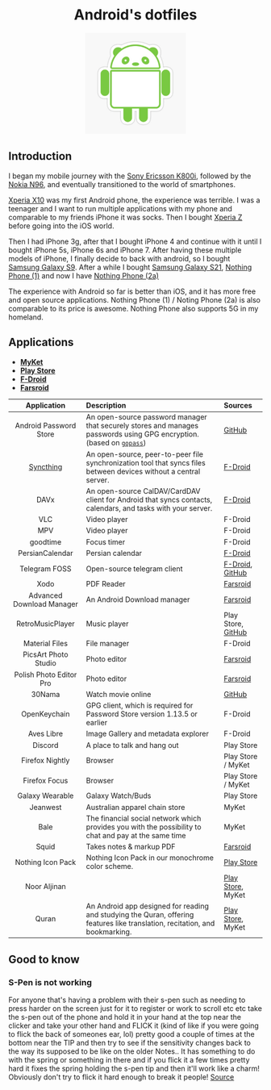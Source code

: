 <h1 align="center">Android's dotfiles</h1>

<p align="center">
    <img src="./banner.jpg" height="200px">
</p>

## Introduction

I began my mobile journey with the [Sony Ericsson K800i](https://en.wikipedia.org/wiki/Sony_Ericsson_K800i),
followed by the [Nokia N96](https://en.wikipedia.org/wiki/Nokia_N96), and eventually transitioned
to the world of smartphones.

[Xperia X10](https://en.wikipedia.org/wiki/Sony_Ericsson_Xperia_X10) was my first Android phone, the experience was terrible.
I was a teenager and I want to run multiple applications with my phone and comparable to my friends iPhone it was socks.
Then I bought [Xperia Z](https://en.wikipedia.org/wiki/Sony_Xperia_Z) before going into the iOS world.

Then I had iPhone 3g, after that I bought iPhone 4 and continue with it until I bought iPhone 5s, iPhone 6s and iPhone 7.
After having these multiple models of iPhone, I finally decide to back with android, so I bought [Samsung Galaxy S9](https://en.wikipedia.org/wiki/Samsung_Galaxy_S9).
After a while I bought [Samsung Galaxy S21](https://en.wikipedia.org/wiki/Samsung_Galaxy_S21), [Nothing Phone (1)](https://en.wikipedia.org/wiki/Nothing_Phone_1)
and now I have [Nothing Phone (2a)](https://en.wikipedia.org/wiki/Nothing_Phone_2a)

The experience with Android so far is better than iOS, and it has more free and open source applications.
Nothing Phone (1) / Noting Phone (2a) is also comparable to its price is awesome. Nothing Phone also supports 5G in my homeland.

## Applications

- [**MyKet**](https://myket.ir/)
- [**Play Store**](https://play.google.com/)
- [**F-Droid**](https://f-droid.org/)
- [**Farsroid**](https://www.farsroid.com/)

|                Application                | Description                                                                                                                                          | Sources                                                                                                                           |
| :---------------------------------------: | :--------------------------------------------------------------------------------------------------------------------------------------------------- | :-------------------------------------------------------------------------------------------------------------------------------- |
|          Android Password Store           | An open-source password manager that securely stores and manages passwords using GPG encryption. (based on [`gopass`](https://github.com/gopasspw/)) | [GitHub](https://github.com/android-password-store/Android-Password-Store)                                                        |
| [Syncthing](https://github.com/syncthing) | An open-source, peer-to-peer file synchronization tool that syncs files between devices without a central server.                                    | [F-Droid](https://f-droid.org/en/packages/com.nutomic.syncthingandroid/)                                                          |
|                   DAVx                    | An open-source CalDAV/CardDAV client for Android that syncs contacts, calendars, and tasks with your server.                                         | [F-Droid](https://f-droid.org/packages/at.bitfire.davdroid/)                                                                      |
|                    VLC                    | Video player                                                                                                                                         | F-Droid                                                                                                                           |
|                    MPV                    | Video player                                                                                                                                         | F-Droid                                                                                                                           |
|                 goodtime                  | Focus timer                                                                                                                                          | F-Droid                                                                                                                           |
|              PersianCalendar              | Persian calendar                                                                                                                                     | [F-Droid](https://f-droid.org/en/packages/com.byagowi.persiancalendar/)                                                           |
|               Telegram FOSS               | Open-source telegram client                                                                                                                          | [F-Droid](https://f-droid.org/en/packages/org.telegram.messenger/), [GitHub](https://github.com/Telegram-FOSS-Team/Telegram-FOSS) |
|                   Xodo                    | PDF Reader                                                                                                                                           | [Farsroid](https://www.farsroid.com/xodo-pdf-reader-annotator/)                                                                   |
|         Advanced Download Manager         | An Android Download manager                                                                                                                          | [Farsroid](https://www.farsroid.com/advanced-download-manager-pro/)                                                               |
|             RetroMusicPlayer              | Music player                                                                                                                                         | Play Store, [GitHub](https://github.com/RetroMusicPlayer/RetroMusicPlayer)                                                        |
|              Material Files               | File manager                                                                                                                                         | F-Droid                                                                                                                           |
|           PicsArt Photo Studio            | Photo editor                                                                                                                                         | [Farsroid](https://www.farsroid.com/picsart-photo-studio/)                                                                        |
|          Polish Photo Editor Pro          | Photo editor                                                                                                                                         | [Farsroid](https://www.farsroid.com/photo-editor-pro-polish/)                                                                     |
|                  30Nama                   | Watch movie online                                                                                                                                   | [GitHub](https://github.com/Mr30nama/30nama-Android)                                                                              |
|               OpenKeychain                | GPG client, which is required for Password Store version 1.13.5 or earlier                                                                           | F-Droid                                                                                                                           |
|                Aves Libre                 | Image Gallery and metadata explorer                                                                                                                  | F-Droid                                                                                                                           |
|                  Discord                  | A place to talk and hang out                                                                                                                         | Play Store                                                                                                                        |
|              Firefox Nightly              | Browser                                                                                                                                              | Play Store / MyKet                                                                                                                |
|               Firefox Focus               | Browser                                                                                                                                              | Play Store / MyKet                                                                                                                |
|              Galaxy Wearable              | Galaxy Watch/Buds                                                                                                                                    | Play Store                                                                                                                        |
|                 Jeanwest                  | Australian apparel chain store                                                                                                                       | MyKet                                                                                                                             |
|                   Bale                    | The financial social network which provides you with the possibility to chat and pay at the same time                                                | MyKet                                                                                                                             |
|                   Squid                   | Takes notes & markup PDF                                                                                                                             | [Farsroid](https://www.farsroid.com/squid-premium-formerly-papyrus/)                                                              |
|             Nothing Icon Pack             | Nothing Icon Pack in our monochrome color scheme.                                                                                                    | [Play Store](https://play.google.com/store/apps/details?id=com.nothing.icon)                                                      |
|               Noor Aljinan                |                                                                                                                                                      | [Play Store](https://play.google.com/store/apps/details?id=org.crcis.mafatih), MyKet                                              |
|                   Quran                   | An Android app designed for reading and studying the Quran, offering features like translation, recitation, and bookmarking.                         | [Play Store](https://play.google.com/store/apps/details?id=org.crcis.quran), MyKet                                                |

## Good to know

### S-Pen is not working

For anyone that's having a problem with their s-pen such as needing to press harder on the screen just for it to register or work to scroll etc etc take the s-pen out of the phone and hold it in your hand
at the top near the clicker and take your other hand and FLICK it (kind of like if you were going to flick the back of someones ear, lol) pretty good a couple of times at the bottom near the TIP and then
try to see if the sensitivity changes back to the way its supposed to be like on the older Notes.. It has something to do with the spring or something in there and if you flick it a few times pretty hard
it fixes the spring holding the s-pen tip and then it'll work like a charm! Obviously don't try to flick it hard enough to break it people! [Source](https://xdaforums.com/t/s-pen-sensitivity-fix.4159589/)
